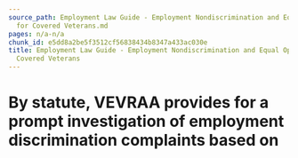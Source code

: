 ```yaml
---
source_path: Employment Law Guide - Employment Nondiscrimination and Equal Opportunity
  for Covered Veterans.md
pages: n/a-n/a
chunk_id: e5dd8a2be5f3512cf56838434b8347a433ac030e
title: Employment Law Guide - Employment Nondiscrimination and Equal Opportunity for
  Covered Veterans
---
```

# By statute, VEVRAA provides for a prompt investigation of employment discrimination complaints based on
